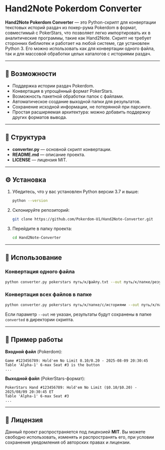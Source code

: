 # Hand2Note Pokerdom Converter

**Hand2Note Pokerdom Converter** — это Python-скрипт для конвертации текстовых историй раздач из покер-рума Pokerdom в формат, совместимый с PokerStars, что позволяет легко импортировать их в аналитические программы, такие как Hand2Note. Скрипт не требует сторонних библиотек и работает на любой системе, где установлен Python 3. Его можно использовать как для конвертации одного файла, так и для массовой обработки целых каталогов с историями раздач.

---

## 🚀 Возможности

- Поддержка истории раздач Pokerdom.
- Конвертация в упрощённый формат PokerStars.
- Возможность пакетной обработки папок с файлами.
- Автоматическое создание выходной папки для результатов.
- Сохранение исходной информации, не потерянной при парсинге.
- Простая расширяемая архитектура: можно добавить поддержку других форматов вывода.

---

## 📂 Структура

- **converter.py** — основной скрипт конвертации.
- **README.md** — описание проекта.
- **LICENSE** — лицензия MIT.

---

## ⚙️ Установка

1. Убедитесь, что у вас установлен Python версии 3.7 и выше:
   ```bash
   python --version
   ```
2. Склонируйте репозиторий:
   ```bash
   git clone https://github.com/Pokerdom-U1/Hand2Note-Converter.git
   ```
3. Перейдите в папку проекта:
   ```bash
   cd Hand2Note-Converter
   ```

---

## 📖 Использование

### Конвертация одного файла
```bash
python converter.py pokerstars путь/к/файлу.txt --out путь/к/папке/результата
```

### Конвертация всех файлов в папке
```bash
python converter.py pokerstars путь/к/папке/с/историями --out путь/к/папке/результата
```

Если параметр `--out` не указан, результаты будут сохранены в папке `converted` в директории скрипта.

---

## 📝 Пример работы

**Входной файл** (Pokerdom):
```
Game #123456789: Hold'em No Limit 0.10/0.20 - 2025-08-09 20:30:45
Table 'Alpha-1' 6-max Seat #3 is the button
...
```

**Выходной файл** (PokerStars-формат):
```
PokerStars Hand #123456789: Hold'em No Limit ($0.10/$0.20) - 2025/08/09 20:30:45 ET
Table 'Alpha-1' 6-max Seat #3
...
```

---

## 📄 Лицензия

Данный проект распространяется под лицензией **MIT**. Вы можете свободно использовать, изменять и распространять его, при условии сохранения уведомления об авторских правах и лицензии.
